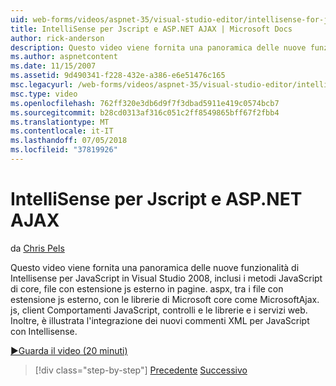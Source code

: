 ```yaml
---
uid: web-forms/videos/aspnet-35/visual-studio-editor/intellisense-for-jscript-and-aspnet-ajax
title: IntelliSense per Jscript e ASP.NET AJAX | Microsoft Docs
author: rick-anderson
description: Questo video viene fornita una panoramica delle nuove funzionalità di Intellisense per JavaScript in Visual Studio 2008, inclusi i metodi JavaScript di base, i file di. js esterno...
ms.author: aspnetcontent
ms.date: 11/15/2007
ms.assetid: 9d490341-f228-432e-a386-e6e51476c165
msc.legacyurl: /web-forms/videos/aspnet-35/visual-studio-editor/intellisense-for-jscript-and-aspnet-ajax
msc.type: video
ms.openlocfilehash: 762ff320e3db6d9f7f3dbad5911e419c0574bcb7
ms.sourcegitcommit: b28cd0313af316c051c2ff8549865bff67f2fbb4
ms.translationtype: MT
ms.contentlocale: it-IT
ms.lasthandoff: 07/05/2018
ms.locfileid: "37819926"
---
```

<a name="intellisense-for-jscript-and-aspnet-ajax"></a>IntelliSense per Jscript e ASP.NET AJAX
====================
da [Chris Pels](https://twitter.com/chrispels)

Questo video viene fornita una panoramica delle nuove funzionalità di Intellisense per JavaScript in Visual Studio 2008, inclusi i metodi JavaScript di core, file con estensione js esterno in pagine. aspx, tra i file con estensione js esterno, con le librerie di Microsoft core come MicrosoftAjax. js, client Comportamenti JavaScript, controlli e le librerie e i servizi web. Inoltre, è illustrata l'integrazione dei nuovi commenti XML per JavaScript con Intellisense.

[&#9654;Guarda il video (20 minuti)](https://channel9.msdn.com/Blogs/ASP-NET-Site-Videos/intellisense-for-jscript-and-aspnet-ajax)

> [!div class="step-by-step"]
> [Precedente](multi-targeting-support-in-visual-studio-2008.md)
> [Successivo](quick-tour-of-the-visual-studio-2008-integrated-development-environment.md)
